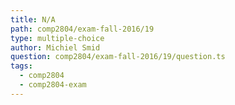 ```yaml
---
title: N/A
path: comp2804/exam-fall-2016/19
type: multiple-choice
author: Michiel Smid
question: comp2804/exam-fall-2016/19/question.ts
tags:
  - comp2804
  - comp2804-exam
---
```

